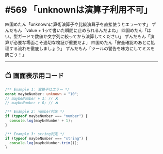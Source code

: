 # #569 「unknownは演算子利用不可」

四国めたん「unknownに算術演算子や比較演算子を直接使うとエラーです」
ずんだもん「value + 1って書いた瞬間に止められるんだよね」
四国めたん「はい。型ガードで数値か文字列に絞ってから演算してください」
ずんだもん「演算が必要な場面こそ適切な検証が重要だよ」
四国めたん「安全確認のあとに処理する流れを徹底しましょう」
ずんだもん「ツールの警告を味方にしてミスを防ごう！」

---

## 📺 画面表示用コード

```typescript
/** Example 1: 演算子はエラー */
const maybeNumber: unknown = "10";
// maybeNumber + 1; // ❌
// maybeNumber > 0; // ❌

/** Example 2: number判定 */
if (typeof maybeNumber === "number") {
  console.log(maybeNumber + 1);
}

/** Example 3: string判定 */
if (typeof maybeNumber === "string") {
  console.log(maybeNumber.trim());
}
```
